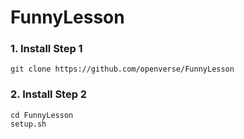 # FunnyLesson
### 1. Install Step 1
    git clone https://github.com/openverse/FunnyLesson
### 2. Install Step 2
    cd FunnyLesson
    setup.sh